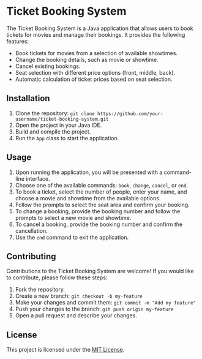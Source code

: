 # Ticket Booking System

The Ticket Booking System is a Java application that allows users to book tickets for movies and manage their bookings. It provides the following features:

- Book tickets for movies from a selection of available showtimes.
- Change the booking details, such as movie or showtime.
- Cancel existing bookings.
- Seat selection with different price options (front, middle, back).
- Automatic calculation of ticket prices based on seat selection.

## Installation

1. Clone the repository: `git clone https://github.com/your-username/ticket-booking-system.git`
2. Open the project in your Java IDE.
3. Build and compile the project.
4. Run the `App` class to start the application.

## Usage

1. Upon running the application, you will be presented with a command-line interface.
2. Choose one of the available commands: `book`, `change`, `cancel`, or `end`.
3. To book a ticket, select the number of people, enter your name, and choose a movie and showtime from the available options.
4. Follow the prompts to select the seat area and confirm your booking.
5. To change a booking, provide the booking number and follow the prompts to select a new movie and showtime.
6. To cancel a booking, provide the booking number and confirm the cancellation.
7. Use the `end` command to exit the application.

## Contributing

Contributions to the Ticket Booking System are welcome! If you would like to contribute, please follow these steps:

1. Fork the repository.
2. Create a new branch: `git checkout -b my-feature`
3. Make your changes and commit them: `git commit -m "Add my feature"`
4. Push your changes to the branch: `git push origin my-feature`
5. Open a pull request and describe your changes.

## License

This project is licensed under the [MIT License](LICENSE).
